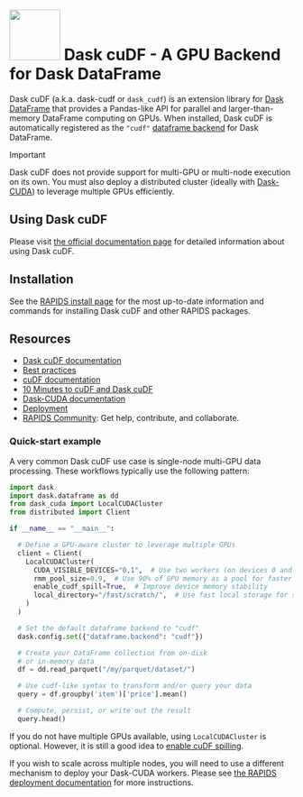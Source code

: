 # <div align="left"><img src="../../img/rapids_logo.png" width="90px"/>&nbsp;Dask cuDF - A GPU Backend for Dask DataFrame</div>

Dask cuDF (a.k.a. dask-cudf or `dask_cudf`) is an extension library for [Dask DataFrame](https://docs.dask.org/en/stable/dataframe.html) that provides a Pandas-like API for parallel and larger-than-memory DataFrame computing on GPUs. When installed, Dask cuDF is automatically registered as the `"cudf"` [dataframe backend](https://docs.dask.org/en/stable/how-to/selecting-the-collection-backend.html) for Dask DataFrame.

> [!IMPORTANT]
> Dask cuDF does not provide support for multi-GPU or multi-node execution on its own. You must also deploy a distributed cluster (ideally with [Dask-CUDA](https://docs.rapids.ai/api/dask-cuda/stable/)) to leverage multiple GPUs efficiently.

## Using Dask cuDF

Please visit [the official documentation page](https://docs.rapids.ai/api/dask-cudf/stable/) for detailed information about using Dask cuDF.

## Installation

See the [RAPIDS install page](https://docs.rapids.ai/install) for the most up-to-date information and commands for installing Dask cuDF and other RAPIDS packages.

## Resources

- [Dask cuDF documentation](https://docs.rapids.ai/api/dask-cudf/stable/)
- [Best practices](https://docs.rapids.ai/api/dask-cudf/stable/best_practices/)
- [cuDF documentation](https://docs.rapids.ai/api/cudf/stable/)
- [10 Minutes to cuDF and Dask cuDF](https://docs.rapids.ai/api/cudf/stable/user_guide/10min/)
- [Dask-CUDA documentation](https://docs.rapids.ai/api/dask-cuda/stable/)
- [Deployment](https://docs.rapids.ai/deployment/stable/)
- [RAPIDS Community](https://rapids.ai/learn-more/#get-involved): Get help, contribute, and collaborate.

### Quick-start example

A very common Dask cuDF use case is single-node multi-GPU data processing. These workflows typically use the following pattern:

```python
import dask
import dask.dataframe as dd
from dask_cuda import LocalCUDACluster
from distributed import Client

if __name__ == "__main__":

  # Define a GPU-aware cluster to leverage multiple GPUs
  client = Client(
    LocalCUDACluster(
      CUDA_VISIBLE_DEVICES="0,1",  # Use two workers (on devices 0 and 1)
      rmm_pool_size=0.9,  # Use 90% of GPU memory as a pool for faster allocations
      enable_cudf_spill=True,  # Improve device memory stability
      local_directory="/fast/scratch/",  # Use fast local storage for spilling
    )
  )

  # Set the default dataframe backend to "cudf"
  dask.config.set({"dataframe.backend": "cudf"})

  # Create your DataFrame collection from on-disk
  # or in-memory data
  df = dd.read_parquet("/my/parquet/dataset/")

  # Use cudf-like syntax to transform and/or query your data
  query = df.groupby('item')['price'].mean()

  # Compute, persist, or write out the result
  query.head()
```

If you do not have multiple GPUs available, using `LocalCUDACluster` is optional. However, it is still a good idea to [enable cuDF spilling](https://docs.rapids.ai/api/cudf/stable/developer_guide/library_design/#spilling-to-host-memory).

If you wish to scale across multiple nodes, you will need to use a different mechanism to deploy your Dask-CUDA workers. Please see [the RAPIDS deployment documentation](https://docs.rapids.ai/deployment/stable/) for more instructions.
